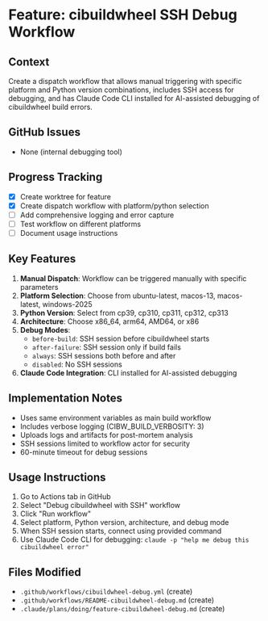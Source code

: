 # Feature: cibuildwheel SSH Debug Workflow

## Context
Create a dispatch workflow that allows manual triggering with specific platform and Python version combinations, includes SSH access for debugging, and has Claude Code CLI installed for AI-assisted debugging of cibuildwheel build errors.

## GitHub Issues
- None (internal debugging tool)

## Progress Tracking
- [x] Create worktree for feature
- [x] Create dispatch workflow with platform/python selection
- [ ] Add comprehensive logging and error capture
- [ ] Test workflow on different platforms
- [ ] Document usage instructions

## Key Features
1. **Manual Dispatch**: Workflow can be triggered manually with specific parameters
2. **Platform Selection**: Choose from ubuntu-latest, macos-13, macos-latest, windows-2025
3. **Python Version**: Select from cp39, cp310, cp311, cp312, cp313
4. **Architecture**: Choose x86_64, arm64, AMD64, or x86
5. **Debug Modes**:
   - `before-build`: SSH session before cibuildwheel starts
   - `after-failure`: SSH session only if build fails
   - `always`: SSH sessions both before and after
   - `disabled`: No SSH sessions
6. **Claude Code Integration**: CLI installed for AI-assisted debugging

## Implementation Notes
- Uses same environment variables as main build workflow
- Includes verbose logging (CIBW_BUILD_VERBOSITY: 3)
- Uploads logs and artifacts for post-mortem analysis
- SSH sessions limited to workflow actor for security
- 60-minute timeout for debug sessions

## Usage Instructions
1. Go to Actions tab in GitHub
2. Select "Debug cibuildwheel with SSH" workflow
3. Click "Run workflow"
4. Select platform, Python version, architecture, and debug mode
5. When SSH session starts, connect using provided command
6. Use Claude Code CLI for debugging: `claude -p "help me debug this cibuildwheel error"`

## Files Modified
- `.github/workflows/cibuildwheel-debug.yml` (create)
- `.github/workflows/README-cibuildwheel-debug.md` (create)
- `.claude/plans/doing/feature-cibuildwheel-debug.md` (create)